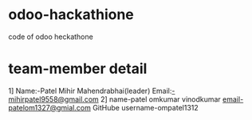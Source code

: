 # odoo-hackathione
code of odoo heckathone


 # team-member detail

  1] Name:-Patel Mihir Mahendrabhai(leader)
     Email:-mihirpatel9558@gmail.com
  2] name-patel omkumar vinodkumar
     email-patelom1327@gmial.com
     GitHube username-ompatel1312
     
 
